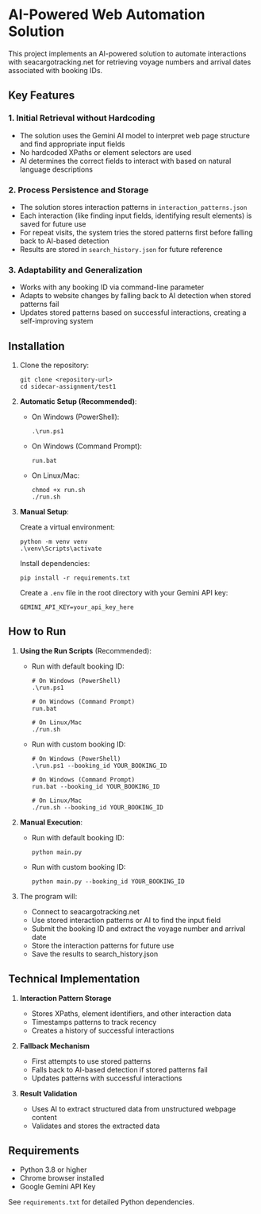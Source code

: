 # AI-Powered Web Automation Solution

This project implements an AI-powered solution to automate interactions with seacargotracking.net for retrieving voyage numbers and arrival dates associated with booking IDs.

## Key Features

### 1. Initial Retrieval without Hardcoding

- The solution uses the Gemini AI model to interpret web page structure and find appropriate input fields
- No hardcoded XPaths or element selectors are used
- AI determines the correct fields to interact with based on natural language descriptions

### 2. Process Persistence and Storage

- The solution stores interaction patterns in `interaction_patterns.json`
- Each interaction (like finding input fields, identifying result elements) is saved for future use
- For repeat visits, the system tries the stored patterns first before falling back to AI-based detection
- Results are stored in `search_history.json` for future reference

### 3. Adaptability and Generalization

- Works with any booking ID via command-line parameter
- Adapts to website changes by falling back to AI detection when stored patterns fail
- Updates stored patterns based on successful interactions, creating a self-improving system

## Installation

1. Clone the repository:

   ```
   git clone <repository-url>
   cd sidecar-assignment/test1
   ```

2. **Automatic Setup (Recommended)**:

   - On Windows (PowerShell):

     ```
     .\run.ps1
     ```

   - On Windows (Command Prompt):

     ```
     run.bat
     ```

   - On Linux/Mac:
     ```
     chmod +x run.sh
     ./run.sh
     ```

3. **Manual Setup**:

   Create a virtual environment:

   ```
   python -m venv venv
   .\venv\Scripts\activate
   ```

   Install dependencies:

   ```
   pip install -r requirements.txt
   ```

   Create a `.env` file in the root directory with your Gemini API key:

   ```
   GEMINI_API_KEY=your_api_key_here
   ```

## How to Run

1. **Using the Run Scripts** (Recommended):

   - Run with default booking ID:

     ```
     # On Windows (PowerShell)
     .\run.ps1

     # On Windows (Command Prompt)
     run.bat

     # On Linux/Mac
     ./run.sh
     ```

   - Run with custom booking ID:

     ```
     # On Windows (PowerShell)
     .\run.ps1 --booking_id YOUR_BOOKING_ID

     # On Windows (Command Prompt)
     run.bat --booking_id YOUR_BOOKING_ID

     # On Linux/Mac
     ./run.sh --booking_id YOUR_BOOKING_ID
     ```

2. **Manual Execution**:

   - Run with default booking ID:

     ```
     python main.py
     ```

   - Run with custom booking ID:
     ```
     python main.py --booking_id YOUR_BOOKING_ID
     ```

3. The program will:
   - Connect to seacargotracking.net
   - Use stored interaction patterns or AI to find the input field
   - Submit the booking ID and extract the voyage number and arrival date
   - Store the interaction patterns for future use
   - Save the results to search_history.json

## Technical Implementation

1. **Interaction Pattern Storage**

   - Stores XPaths, element identifiers, and other interaction data
   - Timestamps patterns to track recency
   - Creates a history of successful interactions

2. **Fallback Mechanism**

   - First attempts to use stored patterns
   - Falls back to AI-based detection if stored patterns fail
   - Updates patterns with successful interactions

3. **Result Validation**
   - Uses AI to extract structured data from unstructured webpage content
   - Validates and stores the extracted data

## Requirements

- Python 3.8 or higher
- Chrome browser installed
- Google Gemini API Key

See `requirements.txt` for detailed Python dependencies.
